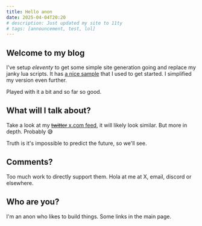 ```yaml
---
title: Hello anon
date: 2025-04-04T20:20
# description: Just updated my site to 11ty
# tags: [announcement, test, lol]
---
```


## Welcome to my blog

I've setup _eleventy_ to get some simple site generation going and replace my janky lua scripts. It has [a nice sample](https://github.com/11ty/eleventy-base-blog) that I used to get started. I simplified my version even further.

Played with it a bit and so far so good.

## What will I talk about?

Take a look at my [~~twitter~~ x.com feed](https://x.com/morew4rd), it will likely look similar. But more in depth. Probably 😅

Truth is it's impossible to predict the future, so we'll see.

## Comments?

Too much work to directly support them. Hola at me at X, email, discord or elsewhere.

## Who are you?

I'm an anon who likes to build things. Some links in the main page.

